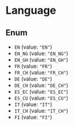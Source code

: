 # Language

## Enum

- `EN` (value: `"EN"`)
- `EN_NG` (value: `"EN_NG"`)
- `EN_GH` (value: `"EN_GH"`)
- `FR` (value: `"FR"`)
- `FR_CH` (value: `"FR_CH"`)
- `DE` (value: `"DE"`)
- `DE_CH` (value: `"DE_CH"`)
- `ES_EC` (value: `"ES_EC"`)
- `ES_CU` (value: `"ES_CU"`)
- `IT` (value: `"IT"`)
- `IT_CH` (value: `"IT_CH"`)
- `FI` (value: `"FI"`)
